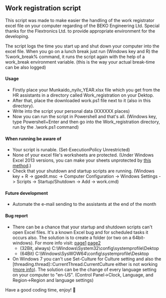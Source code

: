 ## Work registration script
This script was made to make easier the handling of the work registrator excel file on your computer regarding of the BEKO Engineering Ltd. 
Special thanks for the Flextronics Ltd. to provide appropriate environment for the developing.

The script logs the time you start up and shut down your computer into the excel file. 
When you go on a lunch break just run (Windows key and R) the %work_break% command, it runs the script again with the help of a work_break environment variable. (this is the way your actual break-time can be also logged)

#### Usage
  * Firstly place your Munkaido_nyilv_YEAR.xlsx file which you get from the HR assistants in a directory called Work_registration on your Dektop.
  * After that, place the downloaded work.ps1 file next to it (also in this directory).
  * Write into the script your personal data (XXXXXX places)
  * Now you can run the script in Powershell and that's all. (Windows key, type Powershell+Enter and then go into the Work_registration directory, run by the .\work.ps1 command)

#### When running be aware of
  * Your script is runable. (Set-ExecutionPolicy Unrestricted)
  * None of your excel file's worksheets are protected. (Under Windows Excel 2013 versions, you can make your sheets unprotected by [this method](https://uknowit.uwgb.edu/page.php?id=28850).)
  * Check that your shutdown and startup scripts are running. (Windows key + R -> gpedit.msc -> Computer Configuration -> Windows Settings -> Scripts -> Startup/Shutdown -> Add -> work.cmd)

#### Future development
  * Automate the e-mail sending to the assistants at the end of the month 

#### Bug report
  * There can be a chance that your startup and shutdown scripts can't open Excel files. It's a known Excel bug and for scheduled tasks it occurs also. The solution is to create a folder (or two on a 64bit-windows). For more info visit: [page1](https://social.technet.microsoft.com/Forums/windowsserver/en-US/aede572b-4c1f-4729-bc9d-899fed5fad02/run-powershell-script-as-scheduled-task-that-uses-excel-com-object?forum=winserverpowershell) [page2](http://stackoverflow.com/questions/22670344/powershell-script-cannot-access-a-file-when-run-as-a-scheduled-task)
    * (32Bit, always) C:\Windows\System32\config\systemprofile\Dektop
    * (64Bit) C:\Windows\SysWOW64\config\systemprofile\Desktop
  * On Windows 7 you can't use Set-Culture for Culture setting and also the [threading.thread]::CurrentThread.CurrentCulture either is not working ([more info](http://www.vistax64.com/powershell/16358-how-do-i-explicitly-set-currentculture.html)). The solution can be the change of every language setting on your computer to "en-US". (Control Panel->Clock, Language, and Region->Region and language settings)
  

Have a good coding time, enjoy! :punch:
